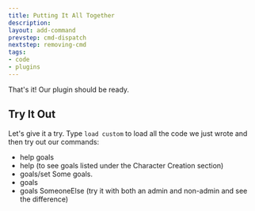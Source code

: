 ```yaml
---
title: Putting It All Together
description:
layout: add-command
prevstep: cmd-dispatch
nextstep: removing-cmd
tags: 
- code
- plugins
---
```


That's it!  Our plugin should be ready.  

## Try It Out

Let's give it a try.  Type `load custom` to load all the code we just wrote and then try out our commands:

* help goals
* help (to see goals listed under the Character Creation section)
* goals/set Some goals.
* goals
* goals SomeoneElse (try it with both an admin and non-admin and see the difference)